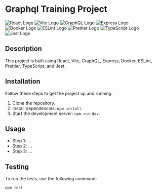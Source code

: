 # Graphql Training Project

![React Logo](https://path/to/react-logo.png)
![Vite Logo](https://path/to/vite-logo.png)
![GraphQL Logo](https://path/to/graphql-logo.png)
![Express Logo](https://path/to/express-logo.png)
![Docker Logo](https://path/to/docker-logo.png)
![ESLint Logo](https://path/to/eslint-logo.png)
![Prettier Logo](https://path/to/prettier-logo.png)
![TypeScript Logo](https://path/to/typescript-logo.png)
![Jest Logo](https://path/to/jest-logo.png)

## Description

This project is built using React, Vite, GraphQL, Express, Docker, ESLint, Prettier, TypeScript, and Jest.

## Installation

Follow these steps to get the project up and running:

1. Clone the repository.
2. Install dependencies: `npm install`.
3. Start the development server: `npm run dev`.

## Usage

- Step 1: ...
- Step 2: ...
- Step 3: ...

## Testing

To run the tests, use the following command:

```shell
npm test
